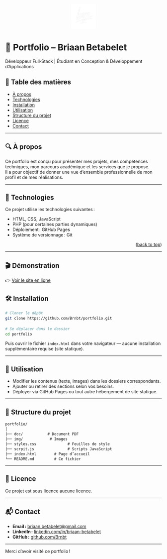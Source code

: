 <div align="center">
    <img src="img/logo.png" alt="Logo" width="80" height="80">
</div>

# 📘 Portfolio – Briaan Betabelet  
Développeur Full‑Stack | Étudiant en Conception & Développement d’Applications

## 🧭 Table des matières  
- [À propos](#à‑propos)  
- [Technologies](#technologies)  
- [Installation](#installation)  
- [Utilisation](#utilisation)  
- [Structure du projet](#structure‑du‑projet)  
- [Licence](#licence)  
- [Contact](#contact)  

---

## 🔍 À propos  
Ce portfolio est conçu pour présenter mes projets, mes compétences techniques, mon parcours académique et les services que je propose.  
Il a pour objectif de donner une vue d’ensemble professionnelle de mon profil et de mes réalisations.

---

## 🧰 Technologies  
Ce projet utilise les technologies suivantes :  
- HTML, CSS, JavaScript  
- PHP (pour certaines parties dynamiques)  
- Déploiement : GitHub Pages  
- Système de versionnage : Git


<p align="right">(<a href="#readme-top">back to top</a>)</p>


---

## 🎬 Démonstration  
👉 [Voir le site en ligne](https://brnbt.github.io/portfolio/)  

## 🛠️ Installation  
```bash
# Cloner le dépôt
git clone https://github.com/Brnbt/portfolio.git

# Se déplacer dans le dossier
cd portfolio
```

Puis ouvrir le fichier `index.html` dans votre navigateur — aucune installation supplémentaire requise (site statique).

---

## 📂 Utilisation  
- Modifier les contenus (texte, images) dans les dossiers correspondants.  
- Ajouter ou retirer des sections selon vos besoins.  
- Déployer via GitHub Pages ou tout autre hébergement de site statique.

---

## 📁 Structure du projet  
```
portfolio/
│
├── doc/           # Document PDF
├── img/            # Images
├── styles.css              # Feuilles de style
├── scrpit.js               # Scripts JavaScript
├── index.html        # Page d’accueil
└── README.md         # Ce fichier
```

---

## 📜 Licence  
Ce projet est sous licence aucune licence.

---

## 📬 Contact  
- **Email :** briaan.betabelet@gmail.com  
- **LinkedIn :** [linkedin.com/in/briaan-betabelet](https://linkedin.com/in/briaan-betabelet)  
- **GitHub :** [github.com/Brnbt](https://github.com/Brnbt)

---

Merci d’avoir visité ce portfolio !

